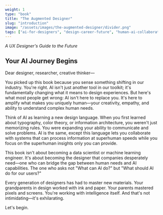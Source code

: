 ```yaml
---
weight: 1
type: "book"
title: "The Augmented Designer"
slug: "introduction"
image: "/assets/images/the-augmented-designer/divider.png"
tags: ["ai-for-designers", "design-career-future", "human-ai-collaboration", "creative-technology", "design-transformation", "ai-augmentation", "designer-empowerment"]
---
```


_A UX Designer's Guide to the Future_


## Your AI Journey Begins

Dear designer, researcher, creative thinker—

You picked up this book because you sense something shifting in our industry. You're right. AI isn't just another tool in our toolkit; it's fundamentally changing what it means to design experiences. But here's what most people get wrong: AI isn't here to replace you. It's here to amplify what makes you uniquely human—your creativity, empathy, and ability to understand complex human needs.

Think of AI as learning a new design language. When you first learned about typography, color theory, or information architecture, you weren't just memorizing rules. You were expanding your ability to communicate and solve problems. AI is the same, except this language lets you collaborate with systems that can process information at superhuman speeds while you focus on the superhuman insights only you can provide.

This book isn't about becoming a data scientist or machine learning engineer. It's about becoming the designer that companies desperately need—one who can bridge the gap between human needs and AI capabilities. The one who asks not "What can AI do?" but "What should AI do for our users?"

Every generation of designers has had to master new materials. Your grandparents in design worked with ink and paper. Your parents mastered pixels and screens. You're working with intelligence itself. And that's not intimidating—it's exhilarating.

Let's begin.